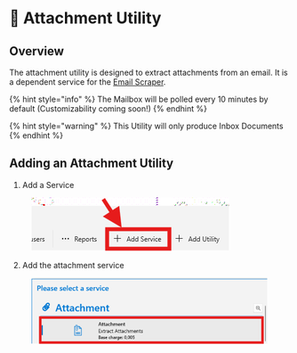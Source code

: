 # 📂 Attachment Utility

## Overview

The attachment utility is designed to extract attachments from an email. It is a dependent service for the [Email Scraper](../scrapers/email-scraper.md).

{% hint style="info" %}
The Mailbox will be polled every 10 minutes by default (Customizability coming soon!)
{% endhint %}

{% hint style="warning" %}
This Utility will only produce Inbox Documents
{% endhint %}

## Adding an Attachment Utility

1. Add a Service

<figure><img src="../../.gitbook/assets/image (13) (3).png" alt=""><figcaption></figcaption></figure>

2. Add the attachment service

<figure><img src="../../.gitbook/assets/image (15) (1) (1).png" alt=""><figcaption></figcaption></figure>

